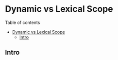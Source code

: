 # Dynamic vs Lexical Scope

Table of contents

- [Dynamic vs Lexical Scope](#dynamic-vs-lexical-scope)
  - [Intro](#intro)

## Intro
